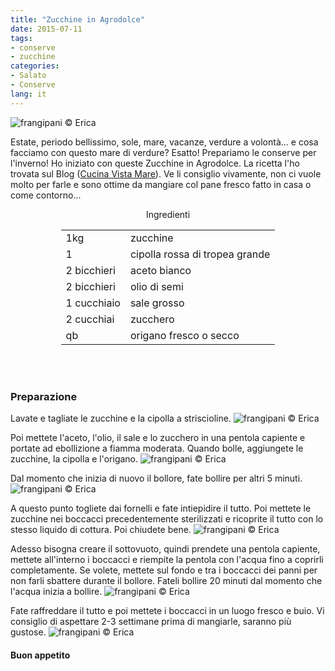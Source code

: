 ```yaml
---
title: "Zucchine in Agrodolce"
date: 2015-07-11
tags:
- conserve
- zucchine
categories:
- Salato
- Conserve
lang: it
---
```

![](header.jpg "frangipani © Erica")

Estate, periodo bellissimo, sole, mare, vacanze, verdure a volontà... e cosa facciamo con questo mare di verdure? Esatto! Prepariamo le conserve per l'inverno! Ho iniziato con queste Zucchine in Agrodolce. La ricetta l'ho trovata sul Blog (<a href="http://blog.giallozafferano.it/cucinavistamare/zucchine-in-agrodolce/" target="_blank">Cucina Vista Mare</a>). Ve li consiglio vivamente, non ci vuole molto per farle e sono ottime da mangiare col pane fresco fatto in casa o come contorno...


<div id="wrapper" style="text-align: center">
  <div id="yourdiv" style="display: inline-block;">
    <div class="ingredients">
      <div class="ingredients-title">Ingredienti</div>
      <table>
        <tbody>
          <tr>
            <td>1kg</td>
            <td>zucchine</td>
          </tr>
          <tr>
            <td>1</td>
            <td>cipolla rossa di tropea grande</td>
          </tr>
          <tr>
            <td>2 bicchieri</td>
            <td>aceto bianco</td>
          </tr>
          <tr>
            <td>2 bicchieri</td>
            <td>olio di semi</td>
          </tr>
          <tr>
            <td>1 cucchiaio</td>
            <td>sale grosso</td>
          </tr>
          <tr>
            <td>2 cucchiai</td>
            <td>zucchero</td>
          </tr>
          <tr>
            <td>qb</td>
            <td>origano fresco o secco</td>
          </tr>
        </tbody>
      </table>
      <br></br>
    </div>
  </div>
</div>


<h3>
  <font color="grey">
    <i class="fa-solid fa-gears"></i>
  </font> Preparazione
</h3>

Lavate e tagliate le zucchine e la cipolla a striscioline.
![](zucchine.jpg "frangipani © Erica")

Poi mettete l'aceto, l'olio, il sale e lo zucchero in una pentola capiente e portate ad ebollizione a fiamma moderata. Quando bolle, aggiungete le zucchine, la cipolla e l'origano.
![](bollire.jpg "frangipani © Erica")

Dal momento che inizia di nuovo il bollore, fate bollire per altri 5 minuti.
![](bollite.jpg "frangipani © Erica")

A questo punto togliete dai fornelli e fate intiepidire il tutto. Poi mettete le zucchine nei boccacci precedentemente sterilizzati e ricoprite il tutto con lo stesso liquido di cottura. Poi chiudete bene.
![](vasetti.jpg "frangipani © Erica")

Adesso bisogna creare il sottovuoto, quindi prendete una pentola capiente, mettete all'interno i boccacci e riempite la pentola con l'acqua fino a coprirli completamente. Se volete, mettete sul fondo e tra i boccacci dei panni per non farli sbattere durante il bollore. Fateli bollire 20 minuti dal momento che l'acqua inizia a bollire.
![](sterilizzare.jpg "frangipani © Erica")

Fate raffreddare il tutto e poi mettete i boccacci in un luogo fresco e buio. Vi consiglio di aspettare 2-3 settimane prima di mangiarle, saranno più gustose.
![](risultato.jpg "frangipani © Erica")

<h4>Buon appetito
  <font color="red">
    <i class="fa-regular fa-face-smile"></i>
  </font>
</h4>
